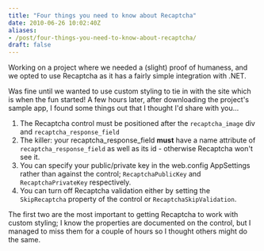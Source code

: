```yaml
---
title: "Four things you need to know about Recaptcha"
date: 2010-06-26 10:02:40Z
aliases:
- /post/four-things-you-need-to-know-about-recaptcha/
draft: false
---
```

Working on a project where we needed a (slight) proof of humaness, and we opted to use Recaptcha as it has a fairly simple integration with .NET.

Was fine until we wanted to use custom styling to tie in with the site which is when the fun started! A few hours later, after downloading the project's sample app, I found some things out that I thought I'd share with you...

1. The Recaptcha control must be positioned after the `recaptcha_image` div and `recaptcha_response_field`
1. The killer: your recaptcha_response_field **must** have a name attribute of `recaptcha_response_field` as well as its id - otherwise Recaptcha won't see it.
1. You can specify your public/private key in the web.config AppSettings rather than against the control; `RecaptchaPublicKey` and `RecaptchaPrivateKey` respectively.
1. You can turn off Recaptcha validation either by setting the `SkipRecaptcha` property of the control or `RecaptchaSkipValidation`.

The first two are the most important to getting Recaptcha to work with custom styling; I know the properties are documented on the control, but I managed to miss them for a couple of hours so I thought others might do the same.